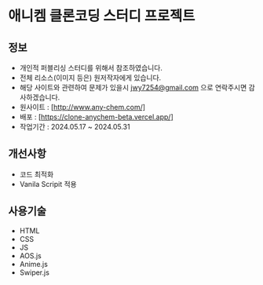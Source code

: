 # 애니켐 클론코딩 스터디 프로젝트

## 정보

- 개인적 퍼블리싱 스터디를 위해서 참조하였습니다.
- 전체 리소스(이미지 등은) 원저작자에게 있습니다.
- 해당 사이트와 관련하여 문제가 있을시 jwy7254@gmail.com 으로 연락주시면 감사하겠습니다.
- 원사이트 : [http://www.any-chem.com/]
- 배포 : [https://clone-anychem-beta.vercel.app/]
- 작업기간 : 2024.05.17 ~ 2024.05.31

## 개선사항

- 코드 최적화
- Vanila Scripit 적용

## 사용기술

- HTML
- CSS
- JS
- AOS.js
- Anime.js
- Swiper.js
